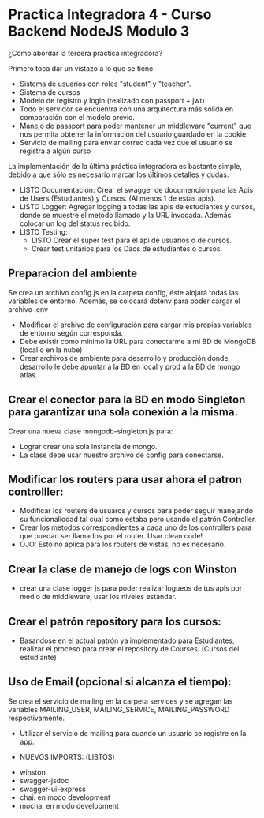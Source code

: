 # Practica Integradora 4 - Curso Backend NodeJS Modulo 3

¿Cómo abordar la tercera práctica integradora?

Primero toca dar un vistazo a lo que se tiene.

* Sistema de usuarios con roles "student" y "teacher".
* Sistema de cursos
* Modelo de registro y login (realizado con passport + jwt)
* Todo el servidor se encuentra con una arquitectura más sólida en comparación con el modelo previo.
* Manejo de passport para poder mantener un middleware "current" que nos permita obtener la información del usuario guardado en la cookie.
* Servicio de mailing para enviar correo cada vez que el usuario se registra a algún curso

La implementación de la última práctica integradora es bastante simple, debido a que sólo es necesario marcar los últimos detalles y dudas.

* LISTO Documentación: Crear el swagger de documención para las Apis de Users (Estudiantes) y     Cursos. (Al menos 1 de estas apis). 
* LISTO Logger: Agregar logging a todas las apis de estudiantes y cursos, donde se muestre el metodo llamado y la URL invocada. Además colocar un log del status recibido. 
* LISTO Testing: 
    - LISTO Crear el super test para el api de usuarios o de cursos.
    - Crear test unitarios para los Daos de estudiantes o cursos.

## Preparacion del ambiente

Se crea un archivo config.js en la carpeta config, éste alojará todas las variables de entorno. Además, se colocará dotenv para poder cargar el archivo .env

* Modificar el archivo de configuración para cargar mis propias variables de entorno según corresponda.
* Debe existir como mínimo la URL para conectarme a mi BD de MongoDB (local o en la nube) 
* Crear archivos de ambiente para desarrollo y producción donde, desarrollo le debe apuntar a la BD en local y prod a la BD de mongo atlas.

## Crear el conector para la BD en modo Singleton para garantizar una sola conexión a la misma. 
Crear una nueva clase mongodb-singleton.js para:

- Lograr crear una sola instancia de mongo.
- La clase debe usar nuestro archivo de config para conectarse.

## Modificar los routers para usar ahora el patron controlller:

- Modificar los routers de usuaros y cursos para poder seguir manejando su funcionaliodad tal cual como estaba pero usando el patrón Controller.
- Crear los metodos correspondientes a cada uno de los controllers para que puedan ser llamados por el router. Usar clean code!
- OJO: Esto no aplica para los routers de vistas, no es necesario.

## Crear la clase de manejo de logs con Winston

- crear una clase logger js para poder realizar logueos de tus apis por medio de middleware, usar los niveles estandar.

## Crear el patrón repository para los cursos:
- Basandose en el actual patrón ya implementado para Estudiantes, realizar el proceso para crear el repository de Courses. (Cursos del estudiante)

## Uso de Email (opcional si alcanza el tiempo):
Se crea el servicio de mailing en la carpeta services y se agregan las variables MAILING_USER, MAILING_SERVICE, MAILING_PASSWORD respectivamente.
- Utilizar el servicio de mailing para cuando un usuario se registre en la app. 


* NUEVOS IMPORTS:   (LISTOS)
- winston
- swagger-jsdoc
- swagger-ui-express
- chai: en modo development
- mocha: en modo development